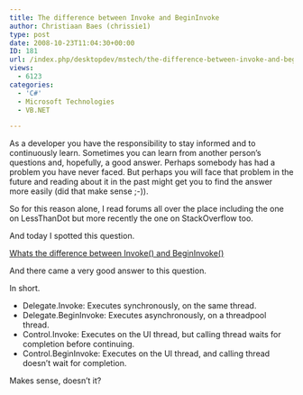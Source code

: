 ```yaml
---
title: The difference between Invoke and BeginInvoke
author: Christiaan Baes (chrissie1)
type: post
date: 2008-10-23T11:04:30+00:00
ID: 181
url: /index.php/desktopdev/mstech/the-difference-between-invoke-and-begini/
views:
  - 6123
categories:
  - 'C#'
  - Microsoft Technologies
  - VB.NET

---
```

As a developer you have the responsibility to stay informed and to continuously learn. Sometimes you can learn from another person&#8217;s questions and, hopefully, a good answer. Perhaps somebody has had a problem you have never faced. But perhaps you will face that problem in the future and reading about it in the past might get you to find the answer more easily (did that make sense ;-)). 

So for this reason alone, I read forums all over the place including the one on LessThanDot but more recently the one on StackOverflow too. 

And today I spotted this question.

[Whats the difference between Invoke() and BeginInvoke()][1]

And there came a very good answer to this question.

In short.

  * Delegate.Invoke: Executes synchronously, on the same thread.
  * Delegate.BeginInvoke: Executes asynchronously, on a threadpool thread.
  * Control.Invoke: Executes on the UI thread, but calling thread waits for completion before continuing.
  * Control.BeginInvoke: Executes on the UI thread, and calling thread doesn&#8217;t wait for completion.

Makes sense, doesn&#8217;t it?

 [1]: http://stackoverflow.com/questions/229554/whats-the-difference-between-invoke-and-begininvoke